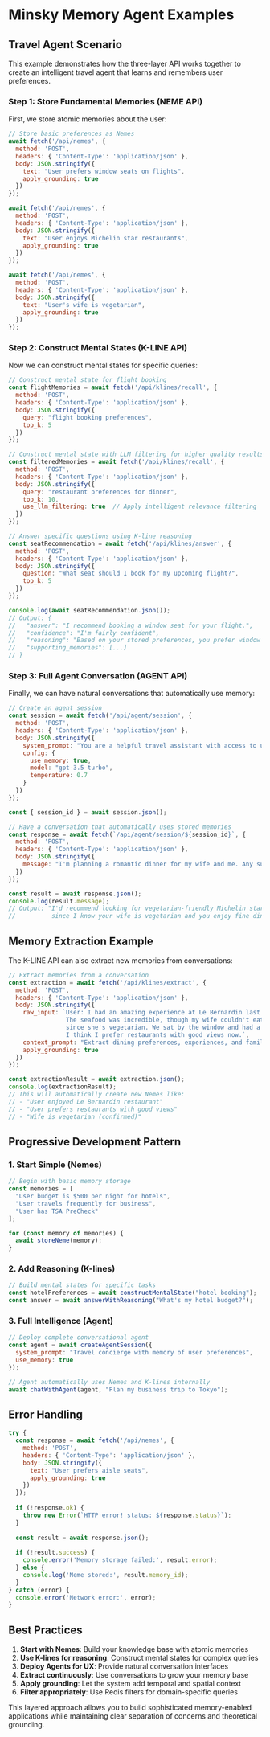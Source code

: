 # Minsky Memory Agent Examples

## Travel Agent Scenario

This example demonstrates how the three-layer API works together to create an intelligent travel agent that learns and remembers user preferences.

### Step 1: Store Fundamental Memories (NEME API)

First, we store atomic memories about the user:

```javascript
// Store basic preferences as Nemes
await fetch('/api/nemes', {
  method: 'POST',
  headers: { 'Content-Type': 'application/json' },
  body: JSON.stringify({
    text: "User prefers window seats on flights",
    apply_grounding: true
  })
});

await fetch('/api/nemes', {
  method: 'POST',
  headers: { 'Content-Type': 'application/json' },
  body: JSON.stringify({
    text: "User enjoys Michelin star restaurants",
    apply_grounding: true
  })
});

await fetch('/api/nemes', {
  method: 'POST',
  headers: { 'Content-Type': 'application/json' },
  body: JSON.stringify({
    text: "User's wife is vegetarian",
    apply_grounding: true
  })
});
```

### Step 2: Construct Mental States (K-LINE API)

Now we can construct mental states for specific queries:

```javascript
// Construct mental state for flight booking
const flightMemories = await fetch('/api/klines/recall', {
  method: 'POST',
  headers: { 'Content-Type': 'application/json' },
  body: JSON.stringify({
    query: "flight booking preferences",
    top_k: 5
  })
});

// Construct mental state with LLM filtering for higher quality results
const filteredMemories = await fetch('/api/klines/recall', {
  method: 'POST',
  headers: { 'Content-Type': 'application/json' },
  body: JSON.stringify({
    query: "restaurant preferences for dinner",
    top_k: 10,
    use_llm_filtering: true  // Apply intelligent relevance filtering
  })
});

// Answer specific questions using K-line reasoning
const seatRecommendation = await fetch('/api/klines/answer', {
  method: 'POST',
  headers: { 'Content-Type': 'application/json' },
  body: JSON.stringify({
    question: "What seat should I book for my upcoming flight?",
    top_k: 5
  })
});

console.log(await seatRecommendation.json());
// Output: {
//   "answer": "I recommend booking a window seat for your flight.",
//   "confidence": "I'm fairly confident",
//   "reasoning": "Based on your stored preferences, you prefer window seats on flights.",
//   "supporting_memories": [...]
// }
```

### Step 3: Full Agent Conversation (AGENT API)

Finally, we can have natural conversations that automatically use memory:

```javascript
// Create an agent session
const session = await fetch('/api/agent/session', {
  method: 'POST',
  headers: { 'Content-Type': 'application/json' },
  body: JSON.stringify({
    system_prompt: "You are a helpful travel assistant with access to user preferences and history.",
    config: {
      use_memory: true,
      model: "gpt-3.5-turbo",
      temperature: 0.7
    }
  })
});

const { session_id } = await session.json();

// Have a conversation that automatically uses stored memories
const response = await fetch(`/api/agent/session/${session_id}`, {
  method: 'POST',
  headers: { 'Content-Type': 'application/json' },
  body: JSON.stringify({
    message: "I'm planning a romantic dinner for my wife and me. Any suggestions?"
  })
});

const result = await response.json();
console.log(result.message);
// Output: "I'd recommend looking for vegetarian-friendly Michelin star restaurants, 
//          since I know your wife is vegetarian and you enjoy fine dining experiences..."
```

## Memory Extraction Example

The K-LINE API can also extract new memories from conversations:

```javascript
// Extract memories from a conversation
const extraction = await fetch('/api/klines/extract', {
  method: 'POST',
  headers: { 'Content-Type': 'application/json' },
  body: JSON.stringify({
    raw_input: `User: I had an amazing experience at Le Bernardin last week. 
                The seafood was incredible, though my wife couldn't eat most of it 
                since she's vegetarian. We sat by the window and had a great view.
                I think I prefer restaurants with good views now.`,
    context_prompt: "Extract dining preferences, experiences, and family information",
    apply_grounding: true
  })
});

const extractionResult = await extraction.json();
console.log(extractionResult);
// This will automatically create new Nemes like:
// - "User enjoyed Le Bernardin restaurant"
// - "User prefers restaurants with good views"
// - "Wife is vegetarian (confirmed)"
```

## Progressive Development Pattern

### 1. Start Simple (Nemes)
```javascript
// Begin with basic memory storage
const memories = [
  "User budget is $500 per night for hotels",
  "User travels frequently for business",
  "User has TSA PreCheck"
];

for (const memory of memories) {
  await storeNeme(memory);
}
```

### 2. Add Reasoning (K-lines)
```javascript
// Build mental states for specific tasks
const hotelPreferences = await constructMentalState("hotel booking");
const answer = await answerWithReasoning("What's my hotel budget?");
```

### 3. Full Intelligence (Agent)
```javascript
// Deploy complete conversational agent
const agent = await createAgentSession({
  system_prompt: "Travel concierge with memory of user preferences",
  use_memory: true
});

// Agent automatically uses Nemes and K-lines internally
await chatWithAgent(agent, "Plan my business trip to Tokyo");
```

## Error Handling

```javascript
try {
  const response = await fetch('/api/nemes', {
    method: 'POST',
    headers: { 'Content-Type': 'application/json' },
    body: JSON.stringify({
      text: "User prefers aisle seats",
      apply_grounding: true
    })
  });
  
  if (!response.ok) {
    throw new Error(`HTTP error! status: ${response.status}`);
  }
  
  const result = await response.json();
  
  if (!result.success) {
    console.error('Memory storage failed:', result.error);
  } else {
    console.log('Neme stored:', result.memory_id);
  }
} catch (error) {
  console.error('Network error:', error);
}
```

## Best Practices

1. **Start with Nemes**: Build your knowledge base with atomic memories
2. **Use K-lines for reasoning**: Construct mental states for complex queries
3. **Deploy Agents for UX**: Provide natural conversation interfaces
4. **Extract continuously**: Use conversations to grow your memory base
5. **Apply grounding**: Let the system add temporal and spatial context
6. **Filter appropriately**: Use Redis filters for domain-specific queries

This layered approach allows you to build sophisticated memory-enabled applications while maintaining clear separation of concerns and theoretical grounding.

